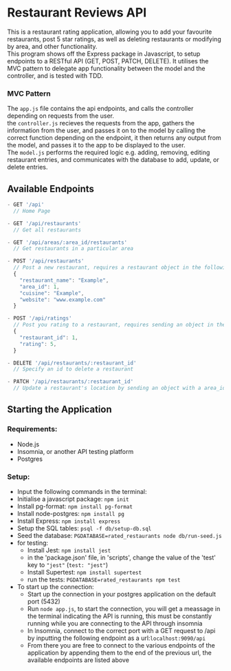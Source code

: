 # Restaurant Reviews API
This is a restaurant rating application, allowing you to add your favourite restaurants, post 5 star ratings, as well as deleting restaurants or modifying by area, and other functionality.  
This program shows off the Express package in Javascript, to setup endpoints to a RESTful API (GET, POST, PATCH, DELETE). It utilises the MVC pattern to delegate app functionality between the model and the controller, and is tested with TDD.   

### MVC Pattern
The `app.js` file contains the api endpoints, and calls the controller depending on requests from the user.    
the `controller.js` recieves the requests from the app, gathers the information from the user, and passes it on to the model by calling the correct function depending on the endpoint, it then returns any output from the model, and passes it to the app to be displayed to the user.  
The `model.js` performs the required logic e.g. adding, removing, editing restaurant entries, and communicates with the database to add, update, or delete entries.

## Available Endpoints
```js
- GET '/api'  
  // Home Page 
```
```js
- GET '/api/restaurants'
  // Get all restaurants
```
```js
- GET '/api/areas/:area_id/restaurants'
  // Get restaurants in a particular area
```
```js
- POST '/api/restaurants'
  // Post a new restaurant, requires a restaurant object in the following format:
  {
    "restaurant_name": "Example",
    "area_id": 1,
    "cuisine": "Example",
    "website": "www.example.com"
  }
```
```js
- POST '/api/ratings'
  // Post you rating to a restaurant, requires sending an object in the following format:
  {
    "restaurant_id": 1,
    "rating": 5,
  }
```
```js
- DELETE '/api/restaurants/:restaurant_id'
  // Specify an id to delete a restaurant
```
```js
- PATCH '/api/restaurants/:restaurant_id'
  // Update a restaurant's location by sending an object with a area_id key to the restaurant with the id specified in the endpoint
```

## Starting the Application
### Requirements:
- Node.js
- Insomnia, or another API testing platform
- Postgres

### Setup:
- Input the following commands in the terminal:
- Initialise a javascript package: `npm init`  
- Install pg-format: `npm install pg-format`
- Install node-postgres: `npm install pg`
- Install Express: `npm install express`
- Setup the SQL tables: `psql -f db/setup-db.sql`
- Seed the database: `PGDATABASE=rated_restaurants node db/run-seed.js`
- for testing:
  - Install Jest: `npm install jest`
  - in the 'package.json' file, in 'scripts', change the value of the 'test' key to `"jest"` (`test: "jest"`)
  - Install Supertest: `npm install supertest`
  - run the tests: `PGDATABASE=rated_restaurants npm test`
- To start up the connection:
  - Start up the connection in your postgres application on the default port (5432)
  - Run `node app.js`, to start the connection, you will get a meassage in the terminal indicating the API is running, this must be constantly running while you are connecting to the API through insomnia
  - In Insomnia, connect to the correct port with a GET request to /api by inputting the following endpoint as a url:`localhost:9090/api`
  - From there you are free to connect to the various endpoints of the application by appending them to the end of the previous url, the available endpoints are listed above
